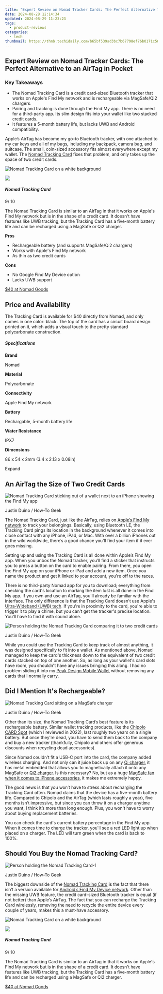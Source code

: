 ```yaml
---
title: "Expert Review on Nomad Tracker Cards: The Perfect Alternative to an AirTag in Pocket"
date: 2024-08-28 12:14:34
updated: 2024-08-29 11:23:23
tags:
  - product-reviews
categories:
  - tech
thumbnail: https://thmb.techidaily.com/b65bf539ad3bc7b67798ef76b0171c5880f30454ab3ea8bd7a6f0e0d486378c6.jpg
---
```


## Expert Review on Nomad Tracker Cards: The Perfect Alternative to an AirTag in Pocket

### Key Takeaways

* The Nomad Tracking Card is a credit card-sized Bluetooth tracker that works on Apple's Find My network and is rechargeable via MagSafe/Qi2 chargers.
* Pairing and tracking is done through the Find My app. There is no need for a third-party app. Its slim design fits into your wallet like two stacked credit cards.
* It features a 5-month battery life, but lacks UWB and Android compatibility.

 Apple’s AirTag has become my go-to Bluetooth tracker, with one attached to my car keys and all of my bags, including my backpack, camera bag, and suitcase. The small, coin-sized accessory fits almost everywhere except my wallet. The [Nomad Tracking Card](https://shop-links.co/link/?exclusive=1&publisher_slug=itechdaily19598&url=https%3A%2F%2Fwww.anrdoezrs.net%2Flinks%2F3607085%2Ftype%2Fdlg%2Fsid%2FUUhtgUeUpU2003318%2Fhttps%3A%2F%2Fnomadgoods.com%2Fproducts%2Ftracking-card) fixes that problem, and only takes up the space of two credit cards.

![Nomad Tracking Card on a white background](https://static1.howtogeekimages.com/wordpress/wp-content/uploads/2024/05/856500012971_a.jpg) 

![](https://static1.howtogeekimages.com/wordpresshttps://static0.howtogeekimages.com/wordpress/wp-content/uploads/2024/04/how-to-geek-editor-s-choice-badge.png) 

#####  Nomad Tracking Card

9/ 10 

The Nomad Tracking Card is similar to an AirTag in that it works on Apple's Find My network but is in the shape of a credit card. It doesn't have features like UWB tracking, but the Tracking Card has a five-month battery life and can be recharged using a MagSafe or Qi2 charger.

**Pros** 
* Rechargeable battery (and supports MagSafe/Qi2 chargers)
* Works with Apple's Find My network
* As thin as two credit cards

**Cons** 
* No Google Find My Device option
* Lacks UWB support

[$40 at Nomad Goods](https://shop-links.co/link/?exclusive=1&publisher_slug=itechdaily19598&url=https%3A%2F%2Fwww.anrdoezrs.net%2Flinks%2F3607085%2Ftype%2Fdlg%2Fsid%2FUUhtgUeUpU2003318%2Fhttps%3A%2F%2Fnomadgoods.com%2Fproducts%2Ftracking-card) 

##  Price and Availability

 The Tracking Card is available for $40 directly from Nomad, and only comes in one color: black. The top of the card has a circuit board design printed on it, which adds a visual touch to the pretty standard polycarbonate construction.

#####  Specifications

**Brand** 

 Nomad 

**Material** 

 Polycarbonate 

**Connectivity** 

 Apple Find My network 

**Battery** 

 Rechargable, 5-month battery life 

**Water Resistance** 

 IPX7 

**Dimensions** 

 86 x 54 x 2mm (3.4 x 2.13 x 0.08in) 

Expand 

##  An AirTag the Size of Two Credit Cards

![Nomad Tracking Card sticking out of a wallet next to an iPhone showing the Find My app](https://static1.howtogeekimages.com/wordpress/wp-content/uploads/wm/2024/05/nomad-tracking-card-sticking-out-of-a-wallet-next-to-an-iphone-showing-the-find-my-app.jpg) 

Justin Duino / How-To Geek

 The Nomad Tracking Card, just like the AirTag, relies on [Apple’s Find My network](https://youtube-lab.techidaily.com/24-the-creators-guide-to-the-top-9-affordable-video-editing-apps/) to track your belongings. Basically, using Bluetooth LE, the Tracking Card pings its location in the background whenever it comes into close contact with any iPhone, iPad, or Mac. With over a billion iPhones out in the wild worldwide, there’s a good chance you’ll find your item if it ever goes missing.

 Setting up and using the Tracking Card is all done within Apple’s Find My app. When you unbox the Nomad tracker, you’ll find a sticker that instructs you to press a button on the card to enable pairing. From there, you open the Find My app on your iPhone or iPad and add a new item. Once you name the product and get it linked to your account, you're off to the races.

 There is no third-party Nomad app for you to download; everything from checking the card's location to marking the item lost is all done in the Find My app. If you own and use an AirTag, you'll already be familiar with the interface. The only difference is that the Tracking Card doesn't use Apple's [Ultra-Wideband (UWB) tech](https://easy-unlock-android.techidaily.com/in-2024-a-perfect-guide-to-remove-or-disable-google-smart-lock-on-realme-c67-4g-by-drfone-android/). If you're in proximity to the card, you're able to trigger it to play a chime, but you can't get the tracker's precise location. You'll have to find it with sound alone.

![Person holding the Nomad Tracking Card  comparing it to two credit cards](https://static1.howtogeekimages.com/wordpress/wp-content/uploads/wm/2024/05/person-holding-the-nomad-tracking-card-comparing-it-to-two-credit-cards.jpg) 

Justin Duino / How-To Geek

 While you could use the Tracking Card to keep track of almost anything, it was designed specifically to fit into a wallet. As mentioned above, Nomad managed to keep the card's thickness down to the equivalent of two credit cards stacked on top of one another. So, as long as your wallet's card slots have room, you shouldn't have any issues bringing this along. I had no problem sliding it into my [Peak Design Mobile Wallet](https://amazon.com/dp/B0CG2PZ7Z2?tag=hotoge-20&ascsubtag=UUhtgUeUpU2003318&asc%5Frefurl=https%3A%2F%2Fwww.howtogeek.com%2Fnomad-tracking-card-review%2F&asc%5Fcampaign=Authority) without removing any cards that I normally carry.

##  Did I Mention It's Rechargeable?

![Nomad Tracking Card sitting on a MagSafe charger](https://static1.howtogeekimages.com/wordpress/wp-content/uploads/wm/2024/05/nomad-tracking-card-sitting-on-a-magsafe-charger.jpg) 

Justin Duino / How-To Geek

 Other than its size, the Nomad Tracking Card’s best feature is its rechargeable battery. Similar wallet tracking products, like the [Chipolo CARD Spot](https://apple-account.techidaily.com/in-2024-how-to-fix-locked-apple-id-on-iphone-15-by-drfone-ios/) (which I reviewed in 2022), last roughly two years on a single battery. But once they're dead, you have to send them back to the company and buy a new tracker (thankfully, Chipolo and others offer generous discounts when recycling dead accessories).

 Since Nomad couldn't fit a USB-C port into the card, the company added wireless charging. And not only can it juice back up on any [Qi charger](https://smart-video-creator.techidaily.com/updated-2024-approved-mac-users-download-vllo-and-find-alternative-solutions/), it has metal embedded that allows you to magnetically attach it onto any MagSafe or [Qi2 charger](https://youtube-zero.techidaily.com/ed-fake-following-fiasco-avoiding-illusory-supporters-in-social-media-space/). Is this necessary? No, but as a huge [MagSafe fan when it comes to iPhone accessories](https://techno-recovery.techidaily.com/mastering-regional-adjustments-how-to-update-regions-on-your-iphone/), it makes me extremely happy.

 The good news is that you won’t have to stress about recharging the Tracking Card often. Nomad claims that the device has a five-month battery life. Compared to Chipolo and the AirTag (which lasts roughly a year), five months isn’t impressive, but since you can throw it on a charger anytime you want, I think it’s more than long enough. Plus, you won't have to worry about buying replacement batteries.

 You can check the card's current battery percentage in the Find My app. When it comes time to charge the tracker, you'll see a red LED light up when placed on a charger. The LED will turn green when the card is back to 100%.

##  Should You Buy the Nomad Tracking Card?

![Person holding the Nomad Tracking Card-1](https://static1.howtogeekimages.com/wordpress/wp-content/uploads/wm/2024/05/person-holding-the-nomad-tracking-card-1.jpg) 

Justin Duino / How-To Geek

 The biggest downside of the [Nomad Tracking Card](https://shop-links.co/link/?exclusive=1&publisher_slug=itechdaily19598&url=https%3A%2F%2Fwww.anrdoezrs.net%2Flinks%2F3607085%2Ftype%2Fdlg%2Fsid%2FUUhtgUeUpU2003318%2Fhttps%3A%2F%2Fnomadgoods.com%2Fproducts%2Ftracking-card) is the fact that there isn’t a version available for [Android’s Find My Device network](https://android-unlock.techidaily.com/in-2024-universal-unlock-pattern-for-gionee-by-drfone-android/). Other than the missing UWB feature, the credit card-sized Bluetooth tracker is equal (if not better) than Apple’s AirTag. The fact that you can recharge the Tracking Card wirelessly, removing the need to recycle the entire device every couple of years, makes this a must-have accessory.

![Nomad Tracking Card on a white background](https://static1.howtogeekimages.com/wordpress/wp-content/uploads/2024/05/856500012971_a.jpg) 

![](https://static1.howtogeekimages.com/wordpresshttps://static0.howtogeekimages.com/wordpress/wp-content/uploads/2024/04/how-to-geek-editor-s-choice-badge.png) 

#####  Nomad Tracking Card

9/ 10 

The Nomad Tracking Card is similar to an AirTag in that it works on Apple's Find My network but is in the shape of a credit card. It doesn't have features like UWB tracking, but the Tracking Card has a five-month battery life and can be recharged using a MagSafe or Qi2 charger.

[$40 at Nomad Goods](https://shop-links.co/link/?exclusive=1&publisher_slug=itechdaily19598&url=https%3A%2F%2Fwww.anrdoezrs.net%2Flinks%2F3607085%2Ftype%2Fdlg%2Fsid%2FUUhtgUeUpU2003318%2Fhttps%3A%2F%2Fnomadgoods.com%2Fproducts%2Ftracking-card)

<ins class="adsbygoogle"
     style="display:block"
     data-ad-format="autorelaxed"
     data-ad-client="ca-pub-7571918770474297"
     data-ad-slot="1223367746"></ins>



<ins class="adsbygoogle"
     style="display:block"
     data-ad-client="ca-pub-7571918770474297"
     data-ad-slot="8358498916"
     data-ad-format="auto"
     data-full-width-responsive="true"></ins>
